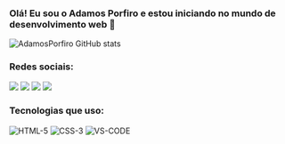 ### Olá! Eu sou o Adamos Porfiro e estou iniciando no mundo de desenvolvimento web 👋

![AdamosPorfiro GitHub stats](https://github-readme-stats.vercel.app/api?username=AdamosPorfiro&show_icons=true&theme=dark)

### Redes sociais:
<div> 
    <a href="https://www.instagram.com/adamos_porfiro/" target="blank"><img src="https://img.shields.io/badge/-Instagram-%23E4405F?style=for-the-badge&logo=instagram&logoColor=white" target="_blank"></a>
    <a href="https://discord.gg/nGDa5uAS" target="blank"><img src="https://img.shields.io/badge/Discord-7289DA?style=for-the-badge&logo=discord&logoColor=white" target="_blank"></a> 
    <a href = "mailto:adamos.contato@gmail.com"><img src="https://img.shields.io/badge/-Gmail-%23333?style=for-the-badge&logo=gmail&logoColor=white" target="blank"></a>
    <a href="https://www.linkedin.com/in/adamos-porfiro-5a9130239/" target="blank"><img src="https://img.shields.io/badge/-LinkedIn-%230077B5?style=for-the-   badge&logo=linkedin&logoColor=white" target="_blank"></a>
</div>

### Tecnologias que uso:

<div style="display: inline_block">
    <img align="center" alt="HTML-5" src="https://img.shields.io/badge/HTML5-E34F26?style=for-the-badge&logo=html5&logoColor=white">
    <img align="center" alt="CSS-3" src="https://img.shields.io/badge/CSS3-1572B6?style=for-the-badge&logo=css3&logoColor=white">
    <img align="center" alt="VS-CODE" src="https://img.shields.io/badge/Visual_Studio_Code-0078D4?style=for-the-badge&logo=visual%20studio%20code&logoColor=white">
</div>


